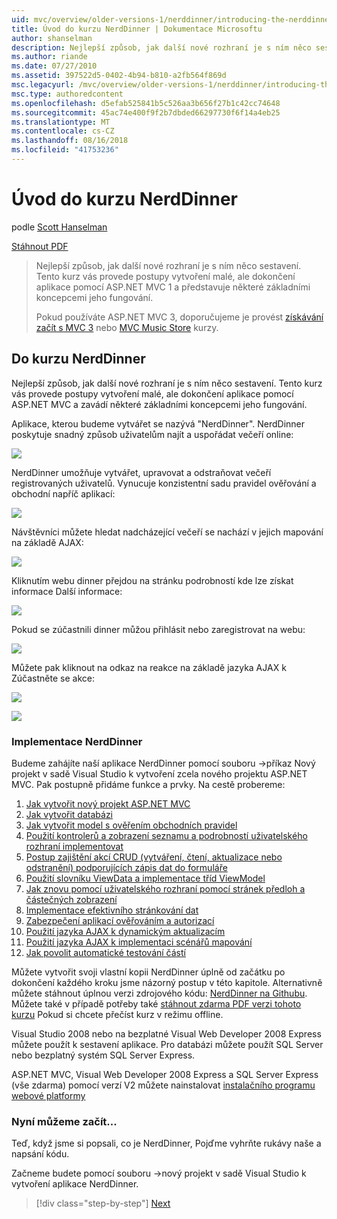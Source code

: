 ```yaml
---
uid: mvc/overview/older-versions-1/nerddinner/introducing-the-nerddinner-tutorial
title: Úvod do kurzu NerdDinner | Dokumentace Microsoftu
author: shanselman
description: Nejlepší způsob, jak další nové rozhraní je s ním něco sestavení. Tento kurz vás provede postupem vytvoření malé, ale dokončení aplikace pomocí konfigurace ASP.NE...
ms.author: riande
ms.date: 07/27/2010
ms.assetid: 397522d5-0402-4b94-b810-a2fb564f869d
msc.legacyurl: /mvc/overview/older-versions-1/nerddinner/introducing-the-nerddinner-tutorial
msc.type: authoredcontent
ms.openlocfilehash: d5efab525841b5c526aa3b656f27b1c42cc74648
ms.sourcegitcommit: 45ac74e400f9f2b7dbded66297730f6f14a4eb25
ms.translationtype: MT
ms.contentlocale: cs-CZ
ms.lasthandoff: 08/16/2018
ms.locfileid: "41753236"
---
```

<a name="introducing-the-nerddinner-tutorial"></a>Úvod do kurzu NerdDinner
====================
podle [Scott Hanselman](https://github.com/shanselman)

[Stáhnout PDF](http://aspnetmvcbook.s3.amazonaws.com/aspnetmvc-nerdinner_v1.pdf)

> Nejlepší způsob, jak další nové rozhraní je s ním něco sestavení. Tento kurz vás provede postupy vytvoření malé, ale dokončení aplikace pomocí ASP.NET MVC 1 a představuje některé základními koncepcemi jeho fungování.
> 
> Pokud používáte ASP.NET MVC 3, doporučujeme je provést [získávání začít s MVC 3](../../older-versions/getting-started-with-aspnet-mvc3/cs/intro-to-aspnet-mvc-3.md) nebo [MVC Music Store](../../older-versions/mvc-music-store/mvc-music-store-part-1.md) kurzy.


## <a name="nerddinner-tutorial"></a>Do kurzu NerdDinner

Nejlepší způsob, jak další nové rozhraní je s ním něco sestavení. Tento kurz vás provede postupy vytvoření malé, ale dokončení aplikace pomocí ASP.NET MVC a zavádí některé základními koncepcemi jeho fungování.

Aplikace, kterou budeme vytvářet se nazývá "NerdDinner". NerdDinner poskytuje snadný způsob uživatelům najít a uspořádat večeří online:

![](introducing-the-nerddinner-tutorial/_static/image1.png)

NerdDinner umožňuje vytvářet, upravovat a odstraňovat večeří registrovaných uživatelů. Vynucuje konzistentní sadu pravidel ověřování a obchodní napříč aplikací:

![](introducing-the-nerddinner-tutorial/_static/image2.png)

Návštěvníci můžete hledat nadcházející večeří se nachází v jejich mapování na základě AJAX:

![](introducing-the-nerddinner-tutorial/_static/image3.png)

Kliknutím webu dinner přejdou na stránku podrobností kde lze získat informace Další informace:

![](introducing-the-nerddinner-tutorial/_static/image4.png)

Pokud se zúčastnili dinner můžou přihlásit nebo zaregistrovat na webu:

![](introducing-the-nerddinner-tutorial/_static/image5.png)

Můžete pak kliknout na odkaz na reakce na základě jazyka AJAX k Zúčastněte se akce:

![](introducing-the-nerddinner-tutorial/_static/image6.png)

![](introducing-the-nerddinner-tutorial/_static/image7.png)

### <a name="implementing-nerddinner"></a>Implementace NerdDinner

Budeme zahájíte naší aplikace NerdDinner pomocí souboru -&gt;příkaz Nový projekt v sadě Visual Studio k vytvoření zcela nového projektu ASP.NET MVC. Pak postupně přidáme funkce a prvky. Na cestě probereme:

1. [Jak vytvořit nový projekt ASP.NET MVC](# "vytvořte nový projekt ASP.NET MVC")
2. [Jak vytvořit databázi](# "vytvoření databáze")
3. [Jak vytvořit model s ověřením obchodních pravidel](# "sestavení modelu s ověřením obchodních pravidel")
4. [Použití kontrolerů a zobrazení seznamu a podrobností uživatelského rozhraní implementovat](# "použití Kontrolerů a zobrazení k implementaci uživatelského rozhraní seznamu a podrobností")
5. [Postup zajištění akcí CRUD (vytváření, čtení, aktualizace nebo odstranění) podporujících zápis dat do formuláře](# "poskytují CRUD (vytváření, čtení, Update, Delete) Data formuláře položky podporu")
6. [Použití slovníku ViewData a implementace tříd ViewModel](# "použití slovníku ViewData a implementace tříd ViewModel")
7. [Jak znovu pomocí uživatelského rozhraní pomocí stránek předloh a částečných zobrazení](# "stránek opakované použití uživatelského rozhraní předloh a částečných zobrazení")
8. [Implementace efektivního stránkování dat](# "implementovat efektivní Data stránkování")
9. [Zabezpečení aplikací ověřováním a autorizací](# "zabezpečené aplikace pomocí ověřování a autorizace")
10. [Použití jazyka AJAX k dynamickým aktualizacím](# "použití jazyka AJAX k doručení dynamických aktualizací")
11. [Použití jazyka AJAX k implementaci scénářů mapování](# "použití jazyka AJAX k implementaci scénářů mapování")
12. [Jak povolit automatické testování částí](# "povolte automatizované testování částí")

Můžete vytvořit svoji vlastní kopii NerdDinner úplně od začátku po dokončení každého kroku jsme názorný postup v této kapitole. Alternativně můžete stáhnout úplnou verzi zdrojového kódu: [NerdDinner na Githubu](https://github.com/AspNetMVPSamples/NerdDinner). Můžete také v případě potřeby také [stáhnout zdarma PDF verzi tohoto kurzu](http://aspnetmvcbook.s3.amazonaws.com/aspnetmvc-nerdinner_v1.pdf) Pokud si chcete přečíst kurz v režimu offline.

Visual Studio 2008 nebo na bezplatné Visual Web Developer 2008 Express můžete použít k sestavení aplikace. Pro databázi můžete použít SQL Server nebo bezplatný systém SQL Server Express.

ASP.NET MVC, Visual Web Developer 2008 Express a SQL Server Express (vše zdarma) pomocí verzí V2 můžete nainstalovat [instalačního programu webové platformy](https://www.microsoft.com/web/downloads/platform.aspx)

### <a name="now-lets-get-started"></a>Nyní můžeme začít...

Teď, když jsme si popsali, co je NerdDinner, Pojďme vyhrňte rukávy naše a napsání kódu.

Začneme budete pomocí souboru -&gt;nový projekt v sadě Visual Studio k vytvoření aplikace NerdDinner.

> [!div class="step-by-step"]
> [Next](create-a-new-aspnet-mvc-project.md)
